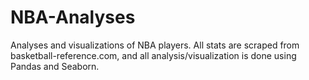 # NBA-Analyses

Analyses and visualizations of NBA players. All stats are scraped from basketball-reference.com, and all analysis/visualization is done using Pandas and Seaborn.
